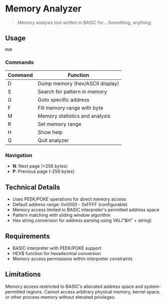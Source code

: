 # Memory Analyzer

> Memory analysis tool written in BASIC for... Something, anything.

## Usage

```basic
RUN
```

### Commands

| Command | Function |
|---------|----------|
| D | Dump memory (hex/ASCII display) |
| S | Search for pattern in memory |
| G | Goto specific address |
| F | Fill memory range with byte |
| M | Memory statistics and analysis |
| R | Set memory range |
| H | Show help |
| Q | Quit analyzer |

### Navigation

- **N**: Next page (+256 bytes)
- **P**: Previous page (-256 bytes)

## Technical Details

- Uses PEEK/POKE operations for direct memory access
- Default address range: 0x0000 - 0xFFFF (configurable)
- Memory access limited to BASIC interpreter's permitted address space
- Pattern matching with sliding window algorithm
- Hex string conversion for address parsing using VAL("&H" + string)

## Requirements

- BASIC interpreter with PEEK/POKE support
- HEX$ function for hexadecimal conversion
- Memory access permissions within interpreter constraints

## Limitations

Memory access restricted to BASIC's allocated address space and system-permitted regions. Cannot access arbitrary physical memory, kernel space, or other process memory without elevated privileges.
